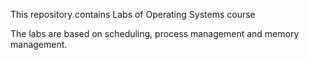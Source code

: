 This repository contains Labs of Operating Systems course

The labs are based on scheduling, process management and memory management.
